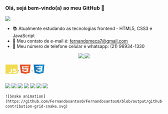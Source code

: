 ### Olá, sejá bem-vindo(a) ao meu GitHub 👋

<img style="display: block; margin: auto;" src="https://c.tenor.com/fviScdUkB2EAAAAM/yoda-fighting-stance.gif">

- 📚 Atualmente estudando as tecnologias frontend - HTML5, CSS3 e JavaScript
- 📧 Meu contato de e-mail é: fernandomeca7@gmail.com
- 📱 Meu número de telefone celular e whatsapp: (21) 96934-1330

<div align="center">
  <a href="https://github.com/Fernandosantos0">
  <img height="180em" src="https://github-readme-stats.vercel.app/api?username=Fernandosantos0&show_icons=true&theme=dracula&include_all_commits=true&count_private=true"/>
  <img height="180em" src="https://github-readme-stats.vercel.app/api/top-langs/?username=Fernandosantos0&layout=compact&langs_count=7&theme=dracula"/>
</div>

<div style="display: inline_block"><br>
  <img align="center" alt="Fernando-Js" height="30" width="40" src="https://raw.githubusercontent.com/devicons/devicon/master/icons/javascript/javascript-plain.svg">
  <img align="center" alt="Fernando-HTML" height="30" width="40" src="https://raw.githubusercontent.com/devicons/devicon/master/icons/html5/html5-original.svg">
  <img align="center" alt="Fernando-CSS" height="30" width="40" src="https://raw.githubusercontent.com/devicons/devicon/master/icons/css3/css3-original.svg">
</div>
  
  ##

  <div> 
  <a href="https://www.instagram.com/fernandosantos20200/" target="_blank"><img src="https://img.shields.io/badge/-Instagram-%23E4405F?style=for-the-badge&logo=instagram&logoColor=white" target="_blank"></a>
    <a href="https://www.facebook.com/profile.php?id=100017791291888" target="_blank"><img src="https://img.shields.io/badge/Facebook-1877F2?style=for-the-badge&logo=facebook&logoColor=white" target="_blank"></a>
    <a href="https://twitter.com/fernand33138152" target="_blank"><img src="https://img.shields.io/badge/Twitter-1DA1F2?style=for-the-badge&logo=twitter&logoColor=white" target="_blank"></a>
  <a href = "mailto:fernandomeca7@gmail.com"><img src="https://img.shields.io/badge/Gmail-D14836?style=for-the-badge&logo=gmail&logoColor=white"></a>
  <a href="https://www.linkedin.com/in/fernando-santos-b6a409188/" target="_blank"><img src="https://img.shields.io/badge/-LinkedIn-%230077B5?style=for-the-badge&logo=linkedin&logoColor=white" target="_blank"></a> 
    <a href="https://t.me/(21)969341330" target="_blank"><img src="https://img.shields.io/badge/Telegram-2CA5E0?style=for-the-badge&logo=telegram&logoColor=white" target="_blank"></a>
    <a href="https://wa.me/5521969341330?text=Ol%C3%A1%2C+eu+olhei+seu+GitHub" target="_blank"><img src="https://img.shields.io/badge/WhatsApp-25D366?style=for-the-badge&logo=whatsapp&logoColor=white"></a>
    
    ![Snake animation](https://github.com/Fernandosantos0/Fernandosantos0/blob/output/github-contribution-grid-snake.svg)

<!--
**Fernandosantos0/fernandosantos0** is a ✨ _special_ ✨ repository because its `README.md` (this file) appears on your GitHub profile.

Here are some ideas to get you started:

- 🔭 I’m currently working on ...
- 🌱 I’m currently learning ...
- 👯 I’m looking to collaborate on ...
- 🤔 I’m looking for help with ...
- 💬 Ask me about ...
- 📫 How to reach me: ...
- 😄 Pronouns: ...
- ⚡ Fun fact: ...
-->

